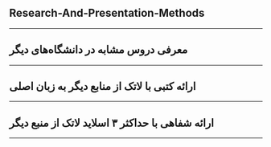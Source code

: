 ## Research-And-Presentation-Methods
--------------

## معرفی دروس مشابه در دانشگاه‌های دیگر

--------------

## ارائه کتبی با لاتک از منابع دیگر به زبان اصلی

--------------

## ارائه شفاهی با حداکثر ۳ اسلاید لاتک از منبع دیگر

--------------
